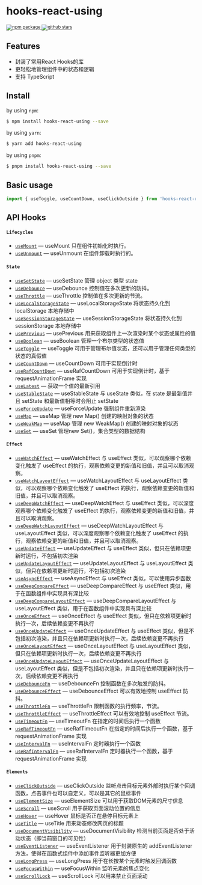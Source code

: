 <div>
  <h1>
    hooks-react-using
  </h1>
  <sup>
    <a href="https://www.npmjs.com/package/hooks-react-using">
       <img src="https://img.shields.io/npm/v/hooks-react-using.svg" alt="npm package" />
    </a>
     <a href="https://github.com/laterly/hooks-react-using/">
       <img src="https://img.shields.io/github/stars/laterly/hooks-react-using?style=social" alt="github stars" />
    </a>
  </sup>
</div>

<!-- ## hooks-react-using

![npm](https://img.shields.io/npm/v/hooks-react-using)
![GitHub stars](https://img.shields.io/github/stars/laterly/hooks-react-using?style=social) -->


## Features

* 封装了常用React Hooks的库
* 更轻松地管理组件中的状态和逻辑
* 支持 TypeScript


## Install

by using `npm`:

```bash
$ npm install hooks-react-using --save
```

by using `yarn`:

```bash
$ yarn add hooks-react-using
```

by using `pnpm`:

```bash
$ pnpm install hooks-react-using --save
```


## Basic usage

```ts
import { useToggle, useCountDown, useClickOutside } from 'hooks-react-using';
```

## API Hooks

#### `Lifecycles`

- [`useMount`](https://github.com/laterly/hooks-react-using/blob/master/docs/life-cycle/use-mount/useMount.md) &mdash; useMount 只在组件初始化时执行。
- [`useUnmount`](https://github.com/laterly/hooks-react-using/blob/master/docs/life-cycle/use-unmount/useUnmount.md) &mdash; useUnmount 在组件卸载时执行的。
  <br/>

#### `State`

- [`useSetState`](https://github.com/laterly/hooks-react-using/blob/master/docs/state/use-set-state/useSetState.md) &mdash; useSetState 管理 object 类型 state
- [`useDebounce`](https://github.com/laterly/hooks-react-using/blob/master/docs/state/use-debounce/useDebounce.md) &mdash; useDebounce 控制值在多次更新的防抖。
- [`useThrottle`](https://github.com/laterly/hooks-react-using/blob/master/docs/state/use-thtottle/useThrottle.md) &mdash; useThrottle 控制值在多次更新的节流。
- [`useLocalStorageState`](https://github.com/laterly/hooks-react-using/blob/master/docs/state/use-local-storage-state/useLocalStorageState.md) &mdash; useLocalStorageState 将状态持久化到 localStorage 本地存储中
- [`useSessionStorageState`](https://github.com/laterly/hooks-react-using/blob/master/docs/state/use-session-storage-state/useSessionStorageState.md) &mdash; useSessionStorageState 将状态持久化到 sessionStorage 本地存储中
- [`usePrevious`](https://github.com/laterly/hooks-react-using/blob/master/docs/state/use-previous/usePrevious.md) &mdash; usePrevious 用来获取组件上一次渲染时某个状态或属性的值
- [`useBoolean`](https://github.com/laterly/hooks-react-using/blob/master/docs/state/use-boolean/useBoolean.md) &mdash; useBoolean 管理一个布尔类型的状态值
- [`useToggle`](https://github.com/laterly/hooks-react-using/blob/master/docs/state/use-toggle/useToggle.md) &mdash; useToggle 可用于管理布尔值状态，还可以用于管理任何类型的状态的真假值
- [`useCountDown`](https://github.com/laterly/hooks-react-using/blob/master/docs/state/use-count-down/useCountDown.md) &mdash; useCountDown 可用于实现倒计时
- [`useRafCountDown`](https://github.com/laterly/hooks-react-using/blob/master/docs/state/use-raf-count-down/useRafCountDown.md) &mdash; useRafCountDown 可用于实现倒计时，基于 requestAnimationFrame 实现
- [`useLatest`](https://github.com/laterly/hooks-react-using/blob/master/docs/state/use-latest/useLatest.md) &mdash; 获取一个值的最新引用
- [`useStableState`](https://github.com/laterly/hooks-react-using/blob/master/docs/state/use-stable-state/useStableState.md) &mdash; useStableState 与 useState 类似，在 state 是最新值并且 setState 和最新值相等时会阻止 setState
- [`useForceUpdate`](https://github.com/laterly/hooks-react-using/blob/master/docs/state/use-force-update/useForceUpdate.md) &mdash; useForceUpdate 强制组件重新渲染
- [`useMap`](https://github.com/laterly/hooks-react-using/blob/master/docs/state/use-map/useMap.md) &mdash; useMap 管理 new Map() 创建的映射对象的状态
- [`useWeakMap`](https://github.com/laterly/hooks-react-using/blob/master/docs/state/use-weak-map/useWeakMap.md) &mdash; useMap 管理 new WeakMap() 创建的映射对象的状态
- [`useSet`](https://github.com/laterly/hooks-react-using/blob/master/docs/state/use-set/useSet.md) &mdash; useSet 管理new Set()，集合类型的数据结构
  <br/>

#### `Effect`

- [`useWatchEffect`](https://github.com/laterly/hooks-react-using/blob/master/docs/effect/use-watch-effect/useWatchEffect.md) &mdash; useWatchEffect 与 useEffect 类似，可以观察哪个依赖变化触发了 useEffect 的执行，观察依赖变更的新值和旧值，并且可以取消观察。
- [`useWatchLayoutEffect`](https://github.com/laterly/hooks-react-using/blob/master/docs/effect/use-watch-layout-effect/useWatchLayoutEffect.md) &mdash; useWatchLayoutEffect 与 useLayoutEffect 类似，可以观察哪个依赖变化触发了 useEffect 的执行，观察依赖变更的新值和旧值，并且可以取消观察。
- [`useDeepWatchEffect`](https://github.com/laterly/hooks-react-using/blob/master/docs/effect/use-deep-watch-effect/useDeepWatchEffect.md) &mdash; useDeepWatchEffect 与 useEffect 类似，可以深度观察哪个依赖变化触发了 useEffect 的执行，观察依赖变更的新值和旧值，并且可以取消观察。
- [`useDeepWatchLayoutEffect`](https://github.com/laterly/hooks-react-using/blob/master/docs/effect/use-deep-watch-layout-effect/useDeepWatchLayoutEffect.md) &mdash; useDeepWatchLayoutEffect 与 useLayoutEffect 类似，可以深度观察哪个依赖变化触发了 useEffect 的执行，观察依赖变更的新值和旧值，并且可以取消观察。
- [`useUpdateEffect`](https://github.com/laterly/hooks-react-using/blob/master/docs/effect/use-update-effect/useUpdateEffect.md) &mdash; useUpdateEffect 与 useEffect 类似，但只在依赖项更新时运行，不包括初次渲染
- [`useUpdateLayoutEffect`](https://github.com/laterly/hooks-react-using/blob/master/docs/effect/use-update-layout-effect/useUpdateLayoutEffect.md) &mdash; useUpdateLayoutEffect 与 useLayoutEffect 类似，但只在依赖项更新时运行，不包括初次渲染
- [`useAsyncEffect`](https://github.com/laterly/hooks-react-using/blob/master/docs/effect/use-async-effect/useAsyncEffect.md) &mdash; useAsyncEffect 与 useEffect 类似，可以使用异步函数
- [`useDeepCompareEffect`](https://github.com/laterly/hooks-react-using/blob/master/docs/effect/use-deep-compare-effect/useDeepCompareEffect.md) &mdash; useDeepCompareEffect 与 useEffect 类似，用于在函数组件中实现具有深比较
- [`useDeepCompareLayoutEffect`](https://github.com/laterly/hooks-react-using/blob/master/docs/effect/use-deep-compare-layout-effect/useDeepCompareLayoutEffect.md) &mdash; useDeepCompareLayoutEffect 与 useLayoutEffect 类似，用于在函数组件中实现具有深比较
- [`useOnceEffect`](https://github.com/laterly/hooks-react-using/blob/master/docs/effect/use-once-effect/useOnceEffect.md) &mdash; useOnceEffect 与 useEffect 类似，但只在依赖项更新时执行一次，后续依赖变更不再执行
- [`useOnceUpdateEffect`](https://github.com/laterly/hooks-react-using/blob/master/docs/effect/use-once-update-effect/useOnceUpdateEffect.md) &mdash; useOnceUpdateEffect 与 useEffect 类似，但是不包括初次渲染，并且只在依赖项更新时执行一次，后续依赖变更不再执行
- [`useOnceLayoutEffect`](https://github.com/laterly/hooks-react-using/blob/master/docs/effect/use-once-layout-effect/useOnceLayoutEffect.md) &mdash; useOnceLayoutEffect 与 useLayoutEffect 类似，但只在依赖项更新时执行一次，后续依赖变更不再执行
- [`useOnceUpdateLayoutEffect`](https://github.com/laterly/hooks-react-using/blob/master/docs/effect/use-once-update-layout-effect/useOnceUpdateLayoutEffect.md) &mdash; useOnceUpdateLayoutEffect 与 useLayoutEffect 类似，但是不包括初次渲染，并且只在依赖项更新时执行一次，后续依赖变更不再执行
- [`useDebounceFn`](https://github.com/laterly/hooks-react-using/blob/master/docs/effect/use-debounce-fn/useDebounceFn.md) &mdash; useDebounceFn 控制函数在多次触发的防抖。
- [`useDebounceEffect`](https://github.com/laterly/hooks-react-using/blob/master/docs/effect/use-debounce-effect/useDebounceEffect.md) &mdash; useDebounceEffect 可以有效地控制 useEffect 防抖。
- [`useThrottleFn`](https://github.com/laterly/hooks-react-using/blob/master/docs/effect/use-throttle-fn/useThrottleFn.md) &mdash; useThrottleFn 限制函数的执行频率，节流。
- [`useThrottleEffect`](https://github.com/laterly/hooks-react-using/blob/master/docs/effect/use-throttle-effect/useThrottleEffect.md) &mdash; useThrottleEffect 可以有效地控制 useEffect 节流。
- [`useTimeoutFn`](https://github.com/laterly/hooks-react-using/blob/master/docs/effect/use-timeout-fn/useTimeoutFn.md) &mdash; useTimeoutFn 在指定的时间后执行一个函数
- [`useRafTimeoutFn`](https://github.com/laterly/hooks-react-using/blob/master/docs/effect/use-raf-timeout-fn/useRafTimeoutFn.md) &mdash; useRafTimeoutFn 在指定的时间后执行一个函数，基于 requestAnimationFrame 实现
- [`useIntervalFn`](https://github.com/laterly/hooks-react-using/blob/master/docs/effect/use-interval-fn/useIntervalFn.md) &mdash; useIntervalFn 定时器执行一个函数
- [`useRafIntervalFn`](https://github.com/laterly/hooks-react-using/blob/master/docs/effect/use-raf-interval-fn/useRafIntervalFn.md) &mdash; useRafIntervalFn 定时器执行一个函数，基于 requestAnimationFrame 实现
  <br/>

#### `Elements`

- [`useClickOutside`](https://github.com/laterly/hooks-react-using/blob/master/docs/elements/use-click-outside/useClickOutside.md) &mdash; useClickOutside 监听点击目标元素外部时执行某个回调函数，点击事件也可以自定义，可以是其它的鼠标事件
- [`useElementSize`](https://github.com/laterly/hooks-react-using/blob/master/docs/elements/use-element-size/useElementSize.md) &mdash; useElementSize 可以用于获取DOM元素的尺寸信息
- [`useScroll`](https://github.com/laterly/hooks-react-using/blob/master/docs/elements/use-scroll/useScroll.md) &mdash; useScroll 用于获取页面滚动位置的信息
- [`useHover`](https://github.com/laterly/hooks-react-using/blob/master/docs/elements/use-hover/useHover.md) &mdash; useHover 鼠标是否正在悬停目标元素上
- [`useTitle`](https://github.com/laterly/hooks-react-using/blob/master/docs/elements/use-title/useTitle.md) &mdash; useTitle 用来动态修改网页的标题
- [`useDocumentVisibility`](https://github.com/laterly/hooks-react-using/blob/master/docs/elements/use-document-visibility/useDocumentVisibility.md) &mdash; useDocumentVisibility 检测当前页面是否处于活动状态（即当前窗口的可见性）
- [`useEventListener`](https://github.com/laterly/hooks-react-using/blob/master/docs/elements/use-event-listener/useEventListener.md) &mdash; useEventListener 用于封装原生的 addEventListener 方法，使得在函数式组件中添加事件监听器更加方便
- [`useLongPress`](https://github.com/laterly/hooks-react-using/blob/master/docs/elements/use-long-press/useLongPress.md) &mdash; useLongPress 用于在长按某个元素时触发回调函数
- [`useFocusWithin`](https://github.com/laterly/hooks-react-using/blob/master/docs/elements/use-focus-within/useFocusWithin.md) &mdash; useFocusWithin 监听元素的焦点变化
- [`useScrollLock`](https://github.com/laterly/hooks-react-using/blob/master/docs/elements/use-scroll-lock/useScrollLock.md) &mdash; useScrollLock 可以用来禁止页面滚动
